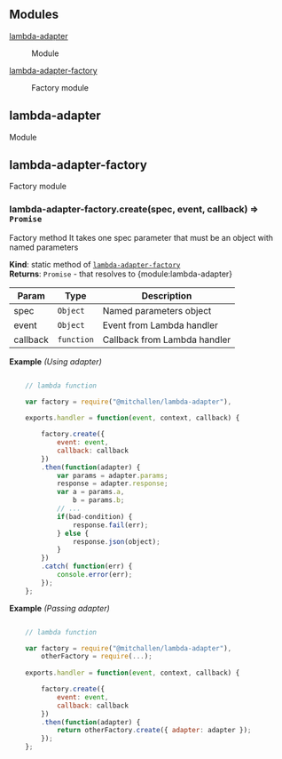 ## Modules

<dl>
<dt><a href="#module_lambda-adapter">lambda-adapter</a></dt>
<dd><p>Module</p>
</dd>
<dt><a href="#module_lambda-adapter-factory">lambda-adapter-factory</a></dt>
<dd><p>Factory module</p>
</dd>
</dl>

<a name="module_lambda-adapter"></a>

## lambda-adapter
Module

<a name="module_lambda-adapter-factory"></a>

## lambda-adapter-factory
Factory module

<a name="module_lambda-adapter-factory.create"></a>

### lambda-adapter-factory.create(spec, event, callback) ⇒ <code>Promise</code>
Factory method 
It takes one spec parameter that must be an object with named parameters

**Kind**: static method of <code>[lambda-adapter-factory](#module_lambda-adapter-factory)</code>  
**Returns**: <code>Promise</code> - that resolves to {module:lambda-adapter}  

| Param | Type | Description |
| --- | --- | --- |
| spec | <code>Object</code> | Named parameters object |
| event | <code>Object</code> | Event from Lambda handler |
| callback | <code>function</code> | Callback from Lambda handler |

**Example** *(Using adapter)*  
```js

    // lambda function

    var factory = require("@mitchallen/lambda-adapter"),
 
    exports.handler = function(event, context, callback) {

        factory.create({ 
            event: event, 
            callback: callback 
        })
        .then(function(adapter) {
            var params = adapter.params;
            response = adapter.response;
            var a = params.a,
                b = params.b;
            // ...
            if(bad-condition) {
                response.fail(err);
            } else {
                response.json(object);
            }
        })
        .catch( function(err) { 
            console.error(err); 
        });
    };
```
**Example** *(Passing adapter)*  
```js

    // lambda function

    var factory = require("@mitchallen/lambda-adapter"),
        otherFactory = require(...);
 
    exports.handler = function(event, context, callback) {

        factory.create({ 
            event: event, 
            callback: callback 
        })
        .then(function(adapter) {
            return otherFactory.create({ adapter: adapter });
        });
    };
```
